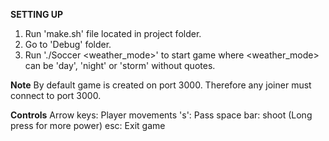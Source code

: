 **SETTING UP**
1. Run 'make.sh' file located in project folder.
2. Go to 'Debug' folder.
3. Run './Soccer <weather_mode>' to start game where <weather_mode> can be 'day', 'night' or 'storm' without quotes.

**Note**
By default game is created on port 3000. Therefore any joiner must connect to port 3000.

**Controls**
Arrow keys: Player movements
's': Pass
space bar: shoot (Long press for more power)
esc: Exit game
